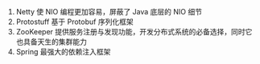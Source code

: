 1. Netty 使 NIO 编程更加容易，屏蔽了 Java 底层的 NIO 细节
2. Protostuff 基于 Protobuf 序列化框架
3. ZooKeeper 提供服务注册与发现功能，开发分布式系统的必备选择，同时它也具备天生的集群能力
4. Spring 最强大的依赖注入框架





















